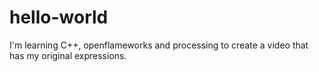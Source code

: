 # hello-world

I'm learning C++, openflameworks and processing to create a video that has my original expressions.
